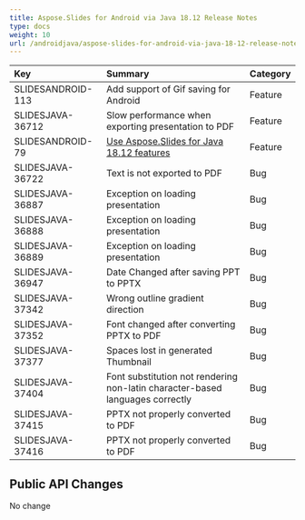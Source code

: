 ```yaml
---
title: Aspose.Slides for Android via Java 18.12 Release Notes
type: docs
weight: 10
url: /androidjava/aspose-slides-for-android-via-java-18-12-release-notes/
---
```


|**Key**|**Summary**|**Category**|
| :- | :- | :- |
|SLIDESANDROID-113|Add support of Gif saving for Android|Feature|
|SLIDESJAVA-36712|Slow performance when exporting presentation to PDF|Feature|
|SLIDESANDROID-79|[Use Aspose.Slides for Java 18.12 features](/slides/java/aspose-slides-for-java-18-12-release-notes/)|Feature|
|SLIDESJAVA-36722|Text is not exported to PDF|Bug|
|SLIDESJAVA-36887|Exception on loading presentation|Bug|
|SLIDESJAVA-36888|Exception on loading presentation|Bug|
|SLIDESJAVA-36889|Exception on loading presentation|Bug|
|SLIDESJAVA-36947|Date Changed after saving PPT to PPTX|Bug|
|SLIDESJAVA-37342|Wrong outline gradient direction|Bug|
|SLIDESJAVA-37352|Font changed after converting PPTX to PDF|Bug|
|SLIDESJAVA-37377|Spaces lost in generated Thumbnail|Bug|
|SLIDESJAVA-37404|Font substitution not rendering non-latin character-based languages correctly|Bug|
|SLIDESJAVA-37415|PPTX not properly converted to PDF|Bug|
|SLIDESJAVA-37416|PPTX not properly converted to PDF|Bug|
## **Public API Changes**
No change
